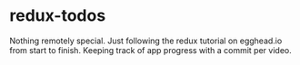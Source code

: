 # redux-todos
Nothing remotely special.  Just following the redux tutorial on egghead.io from start to finish.  Keeping track of app progress with a commit per video.
